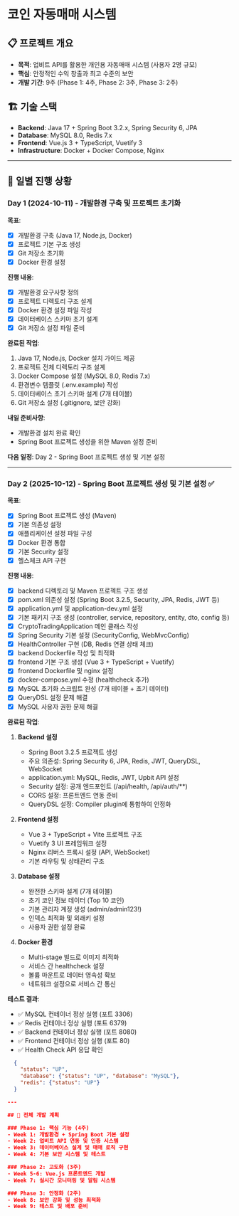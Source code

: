 # 코인 자동매매 시스템

## 📋 프로젝트 개요
- **목적**: 업비트 API를 활용한 개인용 자동매매 시스템 (사용자 2명 규모)
- **핵심**: 안정적인 수익 창출과 최고 수준의 보안
- **개발 기간**: 9주 (Phase 1: 4주, Phase 2: 3주, Phase 3: 2주)

## 🏗 기술 스택
- **Backend**: Java 17 + Spring Boot 3.2.x, Spring Security 6, JPA
- **Database**: MySQL 8.0, Redis 7.x
- **Frontend**: Vue.js 3 + TypeScript, Vuetify 3
- **Infrastructure**: Docker + Docker Compose, Nginx

---

## 📅 일별 진행 상황

### Day 1 (2024-10-11) - 개발환경 구축 및 프로젝트 초기화
**목표**: 
- [x] 개발환경 구축 (Java 17, Node.js, Docker)
- [x] 프로젝트 기본 구조 생성
- [x] Git 저장소 초기화
- [x] Docker 환경 설정

**진행 내용**:
- [x] 개발환경 요구사항 정의
- [x] 프로젝트 디렉토리 구조 설계
- [x] Docker 환경 설정 파일 작성
- [x] 데이터베이스 스키마 초기 설계
- [x] Git 저장소 설정 파일 준비

**완료된 작업**:
1. Java 17, Node.js, Docker 설치 가이드 제공
2. 프로젝트 전체 디렉토리 구조 설계
3. Docker Compose 설정 (MySQL 8.0, Redis 7.x)
4. 환경변수 템플릿 (.env.example) 작성
5. 데이터베이스 초기 스키마 설계 (7개 테이블)
6. Git 저장소 설정 (.gitignore, 보안 강화)

**내일 준비사항**:
- 개발환경 설치 완료 확인
- Spring Boot 프로젝트 생성을 위한 Maven 설정 준비

**다음 일정**: Day 2 - Spring Boot 프로젝트 생성 및 기본 설정

---

### Day 2 (2025-10-12) - Spring Boot 프로젝트 생성 및 기본 설정 ✅
**목표**: 
- [x] Spring Boot 프로젝트 생성 (Maven)
- [x] 기본 의존성 설정
- [x] 애플리케이션 설정 파일 구성
- [x] Docker 환경 통합
- [x] 기본 Security 설정
- [x] 헬스체크 API 구현

**진행 내용**:
- [x] backend 디렉토리 및 Maven 프로젝트 구조 생성
- [x] pom.xml 의존성 설정 (Spring Boot 3.2.5, Security, JPA, Redis, JWT 등)
- [x] application.yml 및 application-dev.yml 설정
- [x] 기본 패키지 구조 생성 (controller, service, repository, entity, dto, config 등)
- [x] CryptoTradingApplication 메인 클래스 작성
- [x] Spring Security 기본 설정 (SecurityConfig, WebMvcConfig)
- [x] HealthController 구현 (DB, Redis 연결 상태 체크)
- [x] backend Dockerfile 작성 및 최적화
- [x] frontend 기본 구조 생성 (Vue 3 + TypeScript + Vuetify)
- [x] frontend Dockerfile 및 nginx 설정
- [x] docker-compose.yml 수정 (healthcheck 추가)
- [x] MySQL 초기화 스크립트 완성 (7개 테이블 + 초기 데이터)
- [x] QueryDSL 설정 문제 해결
- [x] MySQL 사용자 권한 문제 해결

**완료된 작업**:
1. **Backend 설정**
   - Spring Boot 3.2.5 프로젝트 생성
   - 주요 의존성: Spring Security 6, JPA, Redis, JWT, QueryDSL, WebSocket
   - application.yml: MySQL, Redis, JWT, Upbit API 설정
   - Security 설정: 공개 엔드포인트 (/api/health, /api/auth/**)
   - CORS 설정: 프론트엔드 연동 준비
   - QueryDSL 설정: Compiler plugin에 통합하여 안정화
   
2. **Frontend 설정**
   - Vue 3 + TypeScript + Vite 프로젝트 구조
   - Vuetify 3 UI 프레임워크 설정
   - Nginx 리버스 프록시 설정 (API, WebSocket)
   - 기본 라우팅 및 상태관리 구조
   
3. **Database 설정**
   - 완전한 스키마 설계 (7개 테이블)
   - 초기 코인 정보 데이터 (Top 10 코인)
   - 기본 관리자 계정 생성 (admin/admin123!)
   - 인덱스 최적화 및 외래키 설정
   - 사용자 권한 설정 완료
   
4. **Docker 환경**
   - Multi-stage 빌드로 이미지 최적화
   - 서비스 간 healthcheck 설정
   - 볼륨 마운트로 데이터 영속성 확보
   - 네트워크 설정으로 서비스 간 통신

**테스트 결과**:
- ✅ MySQL 컨테이너 정상 실행 (포트 3306)
- ✅ Redis 컨테이너 정상 실행 (포트 6379)
- ✅ Backend 컨테이너 정상 실행 (포트 8080)
- ✅ Frontend 컨테이너 정상 실행 (포트 80)
- ✅ Health Check API 응답 확인
```json
  {
    "status": "UP",
    "database": {"status": "UP", "database": "MySQL"},
    "redis": {"status": "UP"}
  }

---

## 🎯 전체 개발 계획

### Phase 1: 핵심 기능 (4주)
- Week 1: 개발환경 + Spring Boot 기본 설정
- Week 2: 업비트 API 연동 및 인증 시스템
- Week 3: 데이터베이스 설계 및 매매 로직 구현
- Week 4: 기본 보안 시스템 및 테스트

### Phase 2: 고도화 (3주)
- Week 5-6: Vue.js 프론트엔드 개발
- Week 7: 실시간 모니터링 및 알림 시스템

### Phase 3: 안정화 (2주)
- Week 8: 보안 강화 및 성능 최적화
- Week 9: 테스트 및 배포 준비